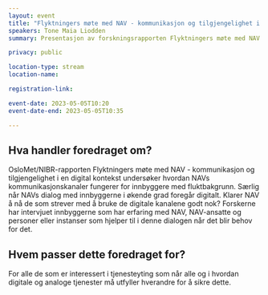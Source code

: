 ```yaml
---
layout: event
title: "Flyktningers møte med NAV - kommunikasjon og tilgjengelighet i en digital kontekst"
speakers: Tone Maia Liodden
summary: Presentasjon av forskningsrapporten Flyktningers møte med NAV - kommunikasjon og tilgjengelighet i en digital kontekst ved forsker Tone Liodden ved By- og regionforskningsinstituttet (NIBR) ved OsloMet

privacy: public

location-type: stream
location-name: 

registration-link: 

event-date: 2023-05-05T10:20
event-date-end: 2023-05-05T10:35

---
```

## Hva handler foredraget om?
OsloMet/NIBR-rapporten Flyktningers møte med NAV - kommunikasjon og tilgjengelighet i en digital kontekst undersøker hvordan NAVs kommunikasjonskanaler fungerer for innbyggere med fluktbakgrunn. Særlig når NAVs dialog med innbyggerne i økende grad foregår digitalt. Klarer NAV å nå de som strever med å bruke de digitale kanalene godt nok? Forskerne har intervjuet innbyggerne som har erfaring med NAV, NAV-ansatte og personer eller instanser som hjelper til i denne dialogen når det blir behov for det.

## Hvem passer dette foredraget for?
For alle de som er interessert i tjenesteyting som når alle og i hvordan digitale og analoge tjenester må utfyller hverandre for å sikre dette.
